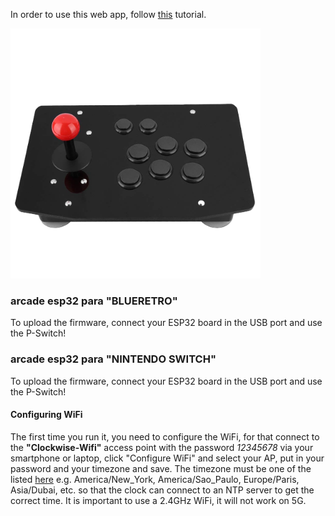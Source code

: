 In order to use this web app, follow [this](https://www.instructables.com/Mario-Bros-Clock/) tutorial.

<img src="imagenes/arcade.png"
height="400">

### arcade esp32 para **"BLUERETRO"** 
To upload the firmware, connect your ESP32 board in the USB port and use the P-Switch!


<script type="module" src="https://unpkg.com/esp-web-tools@3.4.2/dist/web/install-button.js?module"></script>
<esp-web-install-button manifest="static/firmware_build/v1/manifest.json"></esp-web-install-button>

### arcade esp32 para **"NINTENDO SWITCH"** 
To upload the firmware, connect your ESP32 board in the USB port and use the P-Switch!


<script type="module" src="https://unpkg.com/esp-web-tools@3.4.2/dist/web/install-button.js?module"></script>
<esp-web-install-button manifest="static/firmware_build/v1/manifest.json"></esp-web-install-button>
  




#### Configuring WiFi

The first time you run it, you need to configure the WiFi, for that connect to the **"Clockwise-Wifi"** access point with the password _12345678_ via your smartphone or laptop, click "Configure WiFi" and select your AP, put in your password and your timezone and save. The timezone must be one of the listed [here](https://en.wikipedia.org/wiki/List_of_tz_database_time_zones) e.g. America/New_York, America/Sao_Paulo, Europe/Paris, Asia/Dubai, etc. so that the clock can connect to an NTP server to get the correct time. It is important to use a 2.4GHz WiFi, it will not work on 5G.

<script>
  // preload bg images
  var img1 = new Image();
  var img2 = new Image();
  img1.src="pswitch_h.png";
  img2.src="pswitch_p.png";
</script>
